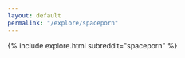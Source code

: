 ```yaml
---
layout: default
permalink: "/explore/spaceporn"
---
```


<link rel="stylesheet" type="text/css" href="/static/css/explore.css">
{% include explore.html subreddit="spaceporn" %}
